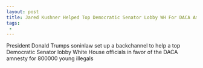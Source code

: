```yaml
---
layout: post
title: Jared Kushner Helped Top Democratic Senator Lobby WH For DACA Amnesty
tags:
 -
---
```

President Donald Trumps soninlaw set up a backchannel to help a top Democratic Senator lobby White House officials in favor of the DACA amnesty for 800000 young illegals
